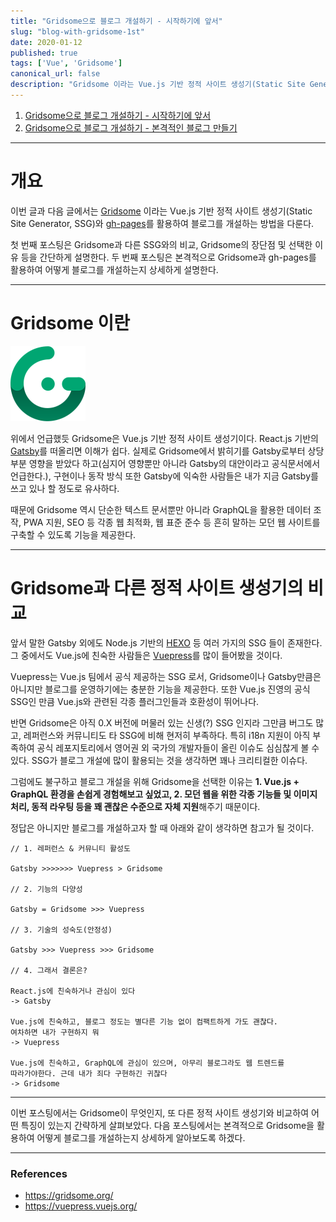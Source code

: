 ```yaml
---
title: "Gridsome으로 블로그 개설하기 - 시작하기에 앞서"
slug: "blog-with-gridsome-1st"
date: 2020-01-12
published: true
tags: ['Vue', 'Gridsome']
canonical_url: false
description: "Gridsome 이라는 Vue.js 기반 정적 사이트 생성기(Static Site Generator, SSG)와 gh-pages를 활용하여 블로그를 개설하는 방법을 다룬다. 첫 번째 포스팅은 Gridsome이 무엇인지, 다른 정적 사이트 생성기와 비교하여 어떤 특징이 있는지 간략하게 살펴본다."
---
```


1. [Gridsome으로 블로그 개설하기 - 시작하기에 앞서](https://perade.github.io/blog/blog-with-gridsome-1st)
2. [Gridsome으로 블로그 개설하기 - 본격적인 블로그 만들기](https://perade.github.io/blog/blog-with-gridsome-2nd)

***

# 개요

이번 글과 다음 글에서는 [Gridsome](https://gridsome.org/) 이라는 Vue.js 기반 정적 사이트 생성기(Static Site Generator, SSG)와 [gh-pages](https://github.com/tschaub/gh-pages)를 활용하여 블로그를 개설하는 방법을 다룬다.

첫 번째 포스팅은 Gridsome과 다른 SSG와의 비교, Gridsome의 장단점 및 선택한 이유 등을 간단하게 설명한다. 두 번째 포스팅은 본격적으로 Gridsome과 gh-pages를 활용하여 어떻게 블로그를 개설하는지 상세하게 설명한다.

***

# Gridsome 이란

![Gridsome](./images/gridsome-logo.png)

위에서 언급했듯 Gridsome은 Vue.js 기반 정적 사이트 생성기이다. React.js 기반의 [Gatsby](https://www.gatsbyjs.org/)를 떠올리면 이해가 쉽다. 실제로 Gridsome에서 밝히기를 Gatsby로부터 상당 부분 영향을 받았다 하고(심지어 영향뿐만 아니라 Gatsby의 대안이라고 공식문서에서 언급한다.), 구현이나 동작 방식 또한 Gatsby에 익숙한 사람들은 내가 지금 Gatsby를 쓰고 있나 할 정도로 유사하다.

때문에 Gridsome 역시 단순한 텍스트 문서뿐만 아니라 GraphQL을 활용한 데이터 조작, PWA 지원, SEO 등 각종 웹 최적화, 웹 표준 준수 등 흔히 말하는 모던 웹 사이트를 구축할 수 있도록 기능을 제공한다.

***

# Gridsome과 다른 정적 사이트 생성기의 비교

앞서 말한 Gatsby 외에도 Node.js 기반의 [HEXO](https://hexo.io/) 등 여러 가지의 SSG 들이 존재한다. 그 중에서도 Vue.js에 친숙한 사람들은 [Vuepress](https://vuepress.vuejs.org/)를 많이 들어봤을 것이다.

Vuepress는 Vue.js 팀에서 공식 제공하는 SSG 로서, Gridsome이나 Gatsby만큼은 아니지만 블로그를 운영하기에는 충분한 기능을 제공한다. 또한 Vue.js 진영의 공식 SSG인 만큼 Vue.js와 관련된 각종 플러그인들과 호환성이 뛰어나다.

반면 Gridsome은 아직 0.X 버전에 머물러 있는 신생(?) SSG 인지라 그만큼 버그도 많고, 레퍼런스와 커뮤니티도 타 SSG에 비해 현저히 부족하다. 특히 i18n 지원이 아직 부족하여 공식 레포지토리에서 영어권 외 국가의 개발자들이 올린 이슈도 심심찮게 볼 수 있다. SSG가 블로그 개설에 많이 활용되는 것을 생각하면 꽤나 크리티컬한 이슈다.

그럼에도 불구하고 블로그 개설을 위해 Gridsome을 선택한 이유는 **1. Vue.js + GraphQL 환경을 손쉽게 경험해보고 싶었고, 2. 모던 웹을 위한 각종 기능들 및 이미지 처리, 동적 라우팅 등을 꽤 괜찮은 수준으로 자체 지원**해주기 때문이다.

정답은 아니지만 블로그를 개설하고자 할 때 아래와 같이 생각하면 참고가 될 것이다.

```
// 1. 레퍼런스 & 커뮤니티 활성도

Gatsby >>>>>>> Vuepress > Gridsome

// 2. 기능의 다양성

Gatsby = Gridsome >>> Vuepress

// 3. 기술의 성숙도(안정성)

Gatsby >>> Vuepress >>> Gridsome

// 4. 그래서 결론은?

React.js에 친숙하거나 관심이 있다
-> Gatsby

Vue.js에 친숙하고, 블로그 정도는 별다른 기능 없이 컴팩트하게 가도 괜찮다.
여차하면 내가 구현하지 뭐
-> Vuepress

Vue.js에 친숙하고, GraphQL에 관심이 있으며, 아무리 블로그라도 웹 트렌드를
따라가야한다. 근데 내가 죄다 구현하긴 귀찮다
-> Gridsome
```

***

이번 포스팅에서는 Gridsome이 무엇인지, 또 다른 정적 사이트 생성기와 비교하여 어떤 특징이 있는지 간략하게 살펴보았다. 다음 포스팅에서는 본격적으로 Gridsome을 활용하여 어떻게 블로그를 개설하는지 상세하게 알아보도록 하겠다.

***

### References

- https://gridsome.org/
- https://vuepress.vuejs.org/
